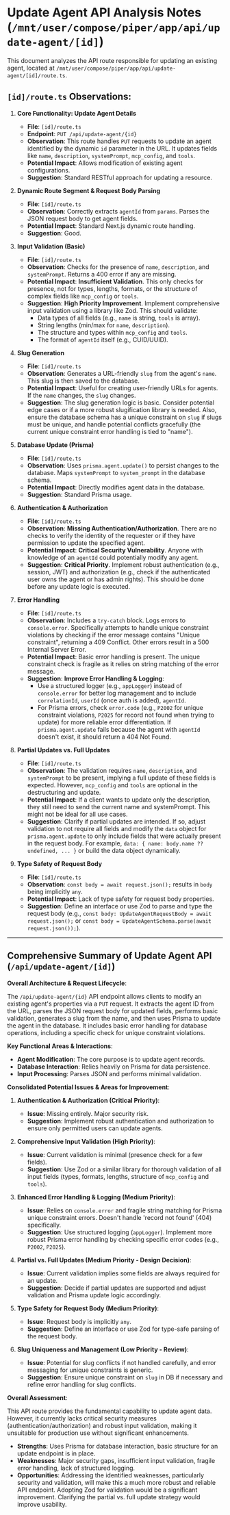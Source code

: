 # Update Agent API Analysis Notes (`/mnt/user/compose/piper/app/api/update-agent/[id]`)

This document analyzes the API route responsible for updating an existing agent, located at `/mnt/user/compose/piper/app/api/update-agent/[id]/route.ts`.

## `[id]/route.ts` Observations:

1.  **Core Functionality: Update Agent Details**
    *   **File**: `[id]/route.ts`
    *   **Endpoint**: `PUT /api/update-agent/{id}`
    *   **Observation**: This route handles `PUT` requests to update an agent identified by the dynamic `id` parameter in the URL. It updates fields like `name`, `description`, `systemPrompt`, `mcp_config`, and `tools`.
    *   **Potential Impact**: Allows modification of existing agent configurations.
    *   **Suggestion**: Standard RESTful approach for updating a resource.

2.  **Dynamic Route Segment & Request Body Parsing**
    *   **File**: `[id]/route.ts`
    *   **Observation**: Correctly extracts `agentId` from `params`. Parses the JSON request body to get agent fields.
    *   **Potential Impact**: Standard Next.js dynamic route handling.
    *   **Suggestion**: Good.

3.  **Input Validation (Basic)**
    *   **File**: `[id]/route.ts`
    *   **Observation**: Checks for the presence of `name`, `description`, and `systemPrompt`. Returns a 400 error if any are missing.
    *   **Potential Impact**: **Insufficient Validation**. This only checks for presence, not for types, lengths, formats, or the structure of complex fields like `mcp_config` or `tools`.
    *   **Suggestion**: **High Priority Improvement**. Implement comprehensive input validation using a library like Zod. This should validate:
        *   Data types of all fields (e.g., `name` is string, `tools` is array).
        *   String lengths (min/max for `name`, `description`).
        *   The structure and types within `mcp_config` and `tools`.
        *   The format of `agentId` itself (e.g., CUID/UUID).

4.  **Slug Generation**
    *   **File**: `[id]/route.ts`
    *   **Observation**: Generates a URL-friendly `slug` from the agent's `name`. This slug is then saved to the database.
    *   **Potential Impact**: Useful for creating user-friendly URLs for agents. If the `name` changes, the `slug` changes.
    *   **Suggestion**: The slug generation logic is basic. Consider potential edge cases or if a more robust slugification library is needed. Also, ensure the database schema has a unique constraint on `slug` if slugs must be unique, and handle potential conflicts gracefully (the current unique constraint error handling is tied to "name").

5.  **Database Update (Prisma)**
    *   **File**: `[id]/route.ts`
    *   **Observation**: Uses `prisma.agent.update()` to persist changes to the database. Maps `systemPrompt` to `system_prompt` in the database schema.
    *   **Potential Impact**: Directly modifies agent data in the database.
    *   **Suggestion**: Standard Prisma usage.

6.  **Authentication & Authorization**
    *   **File**: `[id]/route.ts`
    *   **Observation**: **Missing Authentication/Authorization**. There are no checks to verify the identity of the requester or if they have permission to update the specified agent.
    *   **Potential Impact**: **Critical Security Vulnerability**. Anyone with knowledge of an `agentId` could potentially modify any agent.
    *   **Suggestion**: **Critical Priority**. Implement robust authentication (e.g., session, JWT) and authorization (e.g., check if the authenticated user owns the agent or has admin rights). This should be done before any update logic is executed.

7.  **Error Handling**
    *   **File**: `[id]/route.ts`
    *   **Observation**: Includes a `try-catch` block. Logs errors to `console.error`. Specifically attempts to handle unique constraint violations by checking if the error message contains "Unique constraint", returning a 409 Conflict. Other errors result in a 500 Internal Server Error.
    *   **Potential Impact**: Basic error handling is present. The unique constraint check is fragile as it relies on string matching of the error message.
    *   **Suggestion**: **Improve Error Handling & Logging**:
        *   Use a structured logger (e.g., `appLogger`) instead of `console.error` for better log management and to include `correlationId`, `userId` (once auth is added), `agentId`.
        *   For Prisma errors, check `error.code` (e.g., `P2002` for unique constraint violations, `P2025` for record not found when trying to update) for more reliable error differentiation. If `prisma.agent.update` fails because the agent with `agentId` doesn't exist, it should return a 404 Not Found.

8.  **Partial Updates vs. Full Updates**
    *   **File**: `[id]/route.ts`
    *   **Observation**: The validation requires `name`, `description`, and `systemPrompt` to be present, implying a full update of these fields is expected. However, `mcp_config` and `tools` are optional in the destructuring and update.
    *   **Potential Impact**: If a client wants to update only the description, they still need to send the current name and systemPrompt. This might not be ideal for all use cases.
    *   **Suggestion**: Clarify if partial updates are intended. If so, adjust validation to not require all fields and modify the `data` object for `prisma.agent.update` to only include fields that were actually present in the request body. For example, `data: { name: body.name ?? undefined, ... }` or build the data object dynamically.

9.  **Type Safety of Request Body**
    *   **File**: `[id]/route.ts`
    *   **Observation**: `const body = await request.json();` results in `body` being implicitly `any`.
    *   **Potential Impact**: Lack of type safety for request body properties.
    *   **Suggestion**: Define an interface or use Zod to parse and type the request body (e.g., `const body: UpdateAgentRequestBody = await request.json();` or `const body = UpdateAgentSchema.parse(await request.json());`).

--- 

## Comprehensive Summary of Update Agent API (`/api/update-agent/[id]`)

**Overall Architecture & Request Lifecycle**:

The `/api/update-agent/{id}` API endpoint allows clients to modify an existing agent's properties via a `PUT` request. It extracts the agent ID from the URL, parses the JSON request body for updated fields, performs basic validation, generates a slug from the name, and then uses Prisma to update the agent in the database. It includes basic error handling for database operations, including a specific check for unique constraint violations.

**Key Functional Areas & Interactions**:
*   **Agent Modification**: The core purpose is to update agent records.
*   **Database Interaction**: Relies heavily on Prisma for data persistence.
*   **Input Processing**: Parses JSON and performs minimal validation.

**Consolidated Potential Issues & Areas for Improvement**:

1.  **Authentication & Authorization (Critical Priority)**:
    *   **Issue**: Missing entirely. Major security risk.
    *   **Suggestion**: Implement robust authentication and authorization to ensure only permitted users can update agents.

2.  **Comprehensive Input Validation (High Priority)**:
    *   **Issue**: Current validation is minimal (presence check for a few fields).
    *   **Suggestion**: Use Zod or a similar library for thorough validation of all input fields (types, formats, lengths, structure of `mcp_config` and `tools`).

3.  **Enhanced Error Handling & Logging (Medium Priority)**:
    *   **Issue**: Relies on `console.error` and fragile string matching for Prisma unique constraint errors. Doesn't handle 'record not found' (404) specifically.
    *   **Suggestion**: Use structured logging (`appLogger`). Implement more robust Prisma error handling by checking specific error codes (e.g., `P2002`, `P2025`).

4.  **Partial vs. Full Updates (Medium Priority - Design Decision)**:
    *   **Issue**: Current validation implies some fields are always required for an update.
    *   **Suggestion**: Decide if partial updates are supported and adjust validation and Prisma update logic accordingly.

5.  **Type Safety for Request Body (Medium Priority)**:
    *   **Issue**: Request body is implicitly `any`.
    *   **Suggestion**: Define an interface or use Zod for type-safe parsing of the request body.

6.  **Slug Uniqueness and Management (Low Priority - Review)**:
    *   **Issue**: Potential for slug conflicts if not handled carefully, and error messaging for unique constraints is generic.
    *   **Suggestion**: Ensure unique constraint on `slug` in DB if necessary and refine error handling for slug conflicts.

**Overall Assessment**:

This API route provides the fundamental capability to update agent data. However, it currently lacks critical security measures (authentication/authorization) and robust input validation, making it unsuitable for production use without significant enhancements.

*   **Strengths**: Uses Prisma for database interaction, basic structure for an update endpoint is in place.
*   **Weaknesses**: Major security gaps, insufficient input validation, fragile error handling, lack of structured logging.
*   **Opportunities**: Addressing the identified weaknesses, particularly security and validation, will make this a much more robust and reliable API endpoint. Adopting Zod for validation would be a significant improvement. Clarifying the partial vs. full update strategy would improve usability.

